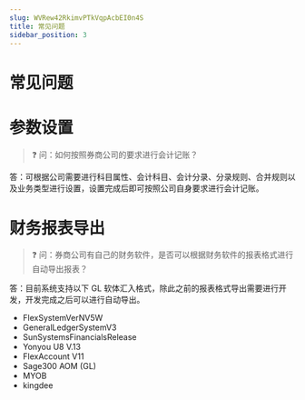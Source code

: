 ```yaml
---
slug: WVRew42RkimvPTkVqpAcbEI0n4S
title: 常见问题
sidebar_position: 3
---
```



# 常见问题


# 参数设置


> ❓ 问：如何按照券商公司的要求进行会计记账？


答：可根据公司需要进行科目属性、会计科目、会计分录、分录规则、合并规则以及业务类型进行设置，设置完成后即可按照公司自身要求进行会计记账。


# 财务报表导出


> ❓ 问：券商公司有自己的财务软件，是否可以根据财务软件的报表格式进行自动导出报表？


答：目前系统支持以下 GL 软体汇入格式，除此之前的报表格式导出需要进行开发，开发完成之后可以进行自动导出。

- FlexSystemVerNV5W
- GeneralLedgerSystemV3
- SunSystemsFinancialsRelease
- Yonyou U8 V.13
- FlexAccount V11
- Sage300 AOM (GL)
- MYOB
- kingdee
